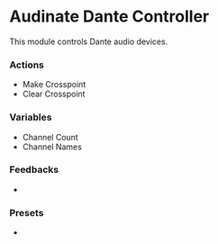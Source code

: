 # Audinate Dante Controller

This module controls Dante audio devices.

### Actions

* Make Crosspoint
* Clear Crosspoint

### Variables

* Channel Count
* Channel Names

### Feedbacks

* 

### Presets

* 